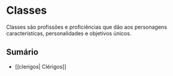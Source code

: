 # Classes

Classes são profissões e proficiências que dão aos personagens características, personalidades e objetivos únicos.

## Sumário

- [[clerigos| Clérigos]]